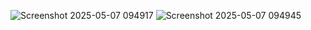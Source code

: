 ![Screenshot 2025-05-07 094917](https://github.com/user-attachments/assets/b808c173-f068-4638-acaa-7ff458f33eee)
![Screenshot 2025-05-07 094945](https://github.com/user-attachments/assets/b1f10aa7-dd44-4f88-95ff-bf0bb8fa3185)
